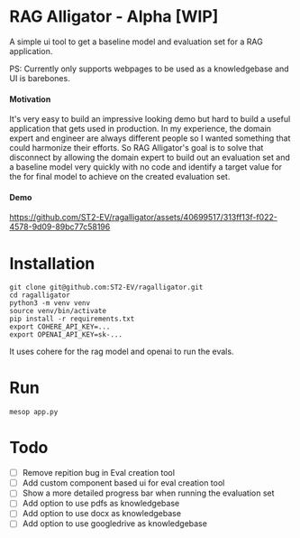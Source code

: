 # RAG Alligator - Alpha [WIP]

A simple ui tool to get a baseline model and evaluation set for a RAG application.

PS: Currently only supports webpages to be used as a knowledgebase and UI is barebones.

#### Motivation

It's very easy to build an impressive looking demo but hard to build a useful application that gets used in production. In my experience, the domain expert and engineer are always different people so I wanted something that could harmonize their efforts. So RAG Alligator's goal is to solve that disconnect by allowing the domain expert to build out an evaluation set and a baseline model very quickly with no code and identify a target value for the for final model to achieve on the created evaluation set.

#### Demo


https://github.com/ST2-EV/ragalligator/assets/40699517/313ff13f-f022-4578-9d09-89bc77c58196


# Installation

```
git clone git@github.com:ST2-EV/ragalligator.git
cd ragalligator
python3 -m venv venv
source venv/bin/activate
pip install -r requirements.txt
export COHERE_API_KEY=...
export OPENAI_API_KEY=sk-...
```

It uses cohere for the rag model and openai to run the evals.

# Run

```
mesop app.py
```

# Todo

- [ ] Remove repition bug in Eval creation tool
- [ ] Add custom component based ui for eval creation tool
- [ ] Show a more detailed progress bar when running the evaluation set
- [ ] Add option to use pdfs as knowledgebase
- [ ] Add option to use docx as knowledgebase
- [ ] Add option to use googledrive as knowledgebase
